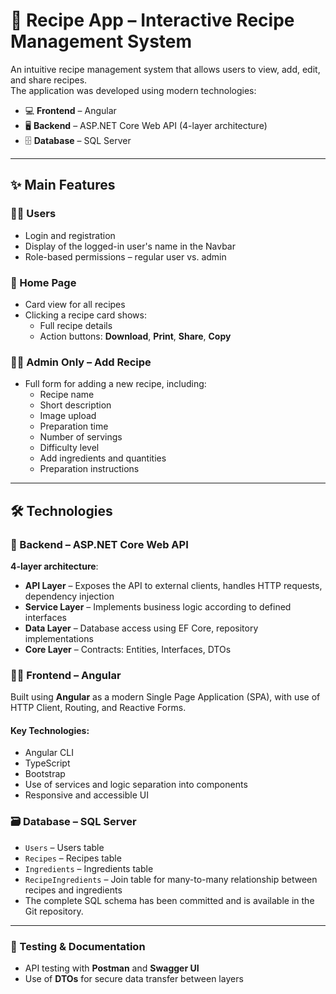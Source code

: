 # 🍴 Recipe App – Interactive Recipe Management System

An intuitive recipe management system that allows users to view, add, edit, and share recipes.  
The application was developed using modern technologies:

- 💻 **Frontend** – Angular  
- 🖥️ **Backend** – ASP.NET Core Web API (4-layer architecture)  
- 🗄️ **Database** – SQL Server

---

## ✨ Main Features

### 👨‍🍳 Users

- Login and registration  
- Display of the logged-in user's name in the Navbar  
- Role-based permissions – regular user vs. admin

### 📄 Home Page

- Card view for all recipes  
- Clicking a recipe card shows:  
  - Full recipe details  
  - Action buttons: **Download**, **Print**, **Share**, **Copy**

### 🧑‍💼 Admin Only – Add Recipe

- Full form for adding a new recipe, including:  
  - Recipe name  
  - Short description  
  - Image upload  
  - Preparation time  
  - Number of servings  
  - Difficulty level  
  - Add ingredients and quantities  
  - Preparation instructions

---

## 🛠️ Technologies

### 🔗 Backend – ASP.NET Core Web API

**4-layer architecture**:

- **API Layer** – Exposes the API to external clients, handles HTTP requests, dependency injection  
- **Service Layer** – Implements business logic according to defined interfaces  
- **Data Layer** – Database access using EF Core, repository implementations  
- **Core Layer** – Contracts: Entities, Interfaces, DTOs

### 🧑‍🎨 Frontend – Angular

Built using **Angular** as a modern Single Page Application (SPA), with use of HTTP Client, Routing, and Reactive Forms.

#### Key Technologies:

- Angular CLI  
- TypeScript  
- Bootstrap  
- Use of services and logic separation into components  
- Responsive and accessible UI

### 🗃️ Database – SQL Server

- `Users` – Users table  
- `Recipes` – Recipes table  
- `Ingredients` – Ingredients table  
- `RecipeIngredients` – Join table for many-to-many relationship between recipes and ingredients
- The complete SQL schema has been committed and is available in the Git repository.

---

### 🧪 Testing & Documentation

- API testing with **Postman** and **Swagger UI**  
- Use of **DTOs** for secure data transfer between layers
